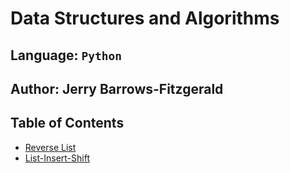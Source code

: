 # Data Structures and Algorithms

## Language: `Python`

## Author: Jerry Barrows-Fitzgerald

## Table of Contents

- [Reverse List](reverse-list/README.md)
- [List-Insert-Shift](list-insert-shift/README.md)
